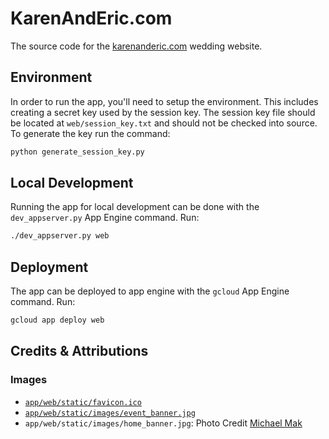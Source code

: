 # KarenAndEric.com

The source code for the [karenanderic.com](https://karenanderic.com) wedding
website.

## Environment

In order to run the app, you'll need to setup the environment. This includes
creating a secret key used by the session key. The session key file should be
located at `web/session_key.txt` and should not be checked into source. To
generate the key run the command:

```sh
python generate_session_key.py
```

## Local Development

Running the app for local development can be done with the `dev_appserver.py`
App Engine command. Run:

```sh
./dev_appserver.py web
```

## Deployment

The app can be deployed to app engine with the `gcloud` App Engine command. Run:

```sh
gcloud app deploy web
```

## Credits & Attributions

### Images

*   [`app/web/static/favicon.ico`](https://www.freefavicon.com/freefavicons/people/iconinfo/wedding-couple-152-182970.html)
*   [`app/web/static/images/event_banner.jpg`](https://pxhere.com/en/photo/489871)
*   `app/web/static/images/home_banner.jpg`: Photo Credit [Michael Mak](http://www.michaelmak.co/)

